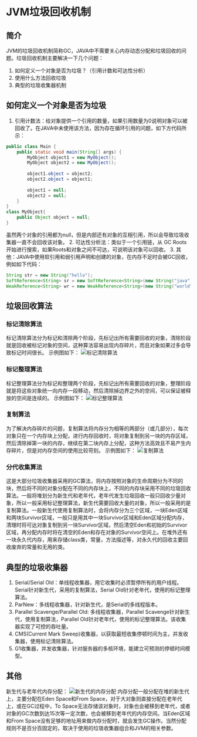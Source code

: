 # JVM垃圾回收机制
## 简介
JVM的垃圾回收机制简称GC，JAVA中不需要关心内存动态分配和垃圾回收的问题。垃圾回收机制主要解决一下几个问题：
1. 如何定义一个对象是否为垃圾？（引用计数和可达性分析）
2. 使用什么方法回收垃圾
3. 典型的垃圾收集器机制
## 如何定义一个对象是否为垃圾
1. 引用计数法：给对象提供一个引用的数量，如果引用数量为0说明对象可以被回收了。在JAVA中未使用该方法，因为存在循环引用的问题，如下方代码所示：
```java
public class Main {
    public static void main(String[] args) {
        MyObject object1 = new MyObject();
        MyObject object2 = new MyObject();
         
        object1.object = object2;
        object2.object = object1;
         
        object1 = null;
        object2 = null;
    }
}
class MyObject{
    public Object object = null;
}
```
虽然两个对象的引用都为null，但是内部还有对象的互相引用，所以会导致垃圾收集器一直不会回收该对象。
2. 可达性分析法：类似于一个引用链，从 GC Roots开始进行搜索，如果Roots和对象之间不可达，可说明该对象可以回收。
3. 其他：JAVA中使用软引用和弱引用声明和创建的对象，在内存不足时会被GC回收，例如如下代码：
```java
String str = new String("hello");
SoftReference<String> sr = new SoftReference<String>(new String("java"));
WeakReference<String> wr = new WeakReference<String>(new String("world"));
```
## 垃圾回收算法
### 标记清除算法
标记清除算法分为标记和清除两个阶段，先标记出所有需要回收的对象，清除阶段就是回收被标记对象的空间，这种算法容易出现内存碎片，而且对象如果过多会导致标记时间很长。
示例图如下：
![标记清除算法](https://springboot-blog-1256194683.cos.ap-beijing.myqcloud.com/%E6%A0%87%E8%AE%B0%E6%B8%85%E9%99%A4%E7%AE%97%E6%B3%95.jpg)
### 标记整理算法
标记整理算法分为标记和整理两个阶段，先标记出所有需要回收的对象，整理阶段就是将这些对象统一向内存一段移动，然后清除掉边界之外的空间，可以保证被释放的空间是连续的。
示例图如下：
![标记整理算法](https://springboot-blog-1256194683.cos.ap-beijing.myqcloud.com/%E6%A0%87%E8%AE%B0%E6%95%B4%E7%90%86%E7%AE%97%E6%B3%95.jpg)
### 复制算法
为了解决内存碎片的问题，复制算法将内存分为相等的两部分（或几部分），每次对象只在一个内存块上分配，进行内存回收时，将对象复制到另一块的内存区域，然后清除掉第一块的内存，继续在第二块内存上分配，这种方法高效且不易产生内存碎片，但是对内存空间的使用比较苛刻。
示例图如下：
![复制算法](https://springboot-blog-1256194683.cos.ap-beijing.myqcloud.com/%E5%A4%8D%E5%88%B6%E7%AE%97%E6%B3%95.jpg)
### 分代收集算法
这是大部分垃圾收集器采用的GC算法，将内存按照对象的生命周期分为不同的块，然后将不同的对象分配在不同的内存块上，不同的内存块采用不同的垃圾回收算法。一般将堆划分为新生代和老年代，老年代发生垃圾回收一般只回收少量对象，所以一般采用标记整理算法，新生代需要回收大量的对象，所以一般采用的是复制算法。一般新生代使用复制算法时，会将内存分为三个区域，一块Eden区域和两块Survivor区域，一般只是用其中一块Survivor区域和Eden区域分配内存，清理时将可达对象复制到另一块Survivor区域，然后清空Eden和初始的Survivor区域，再分配内存时将在清空的Eden和存在对象的Survivor空间上。在堆外还有一块永久代内存，用来存储class类，常量，方法描述等，对永久代的回收主要回收废弃的常量和无用的类。
## 典型的垃圾收集器
1. Serial/Serial Old：单线程收集器，用它收集时必须暂停所有的用户线程。Serial针对新生代，采用的复制算法，Serial Old针对老年代，使用的标记整理算法。
2. ParNew：多线程收集器，针对新生代，是Serial的多线程版本。
3. Parallel Scavenge/Parallel Old: 多线程收集器，Parallel Scavenge针对新生代，使用复制算法，Parallel Old针对老年代，使用的标记整理算法。该收集器实现了可控的吞吐量。
4. CMS(Current Mark Sweep)收集器，以获取最短收集停顿时间为主，并发收集器，使用标记清除算法。
5. G1收集器，并发收集器，针对服务器的多核环境，能建立可预测的停顿时间模型。
## 其他
新生代与老年代内存分配：
![新生代的内存分配](https://springboot-blog-1256194683.cos.ap-beijing.myqcloud.com/%E6%96%B0%E7%94%9F%E4%BB%A3%E5%86%85%E5%AD%98%E5%88%86%E9%85%8D.jpg)
内存分配一般分配在堆的新生代上，主要分配在Eden Space和From Space，对于大对象则直接分配在老年代上，或在GC过程中，To Space无法存储该对象时，对象也会被移到老年代，或者对象的GC次数到达15次等一定次数，也会被移到老年代的内存空间。当Eden区域和From Space没有足够的地址用来做内存分配时，就会发生GC操作。当然分配规则不是百分百固定的，取决于使用的垃圾收集器组合和JVM的相关参数。